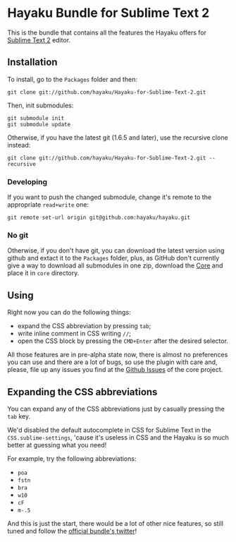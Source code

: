 # Hayaku Bundle for Sublime Text 2

This is the bundle that contains all the features the Hayaku offers for [Sublime Text 2](http://www.sublimetext.com/2) editor.

## Installation

To install, go to the `Packages` folder and then:

    git clone git://github.com/hayaku/Hayaku-for-Sublime-Text-2.git
    
Then, init submodules:

    git submodule init
    git submodule update

Otherwise, if you have the latest git (1.6.5 and later), use the recursive clone instead:

    git clone git://github.com/hayaku/Hayaku-for-Sublime-Text-2.git --recursive

### Developing

If you want to push the changed submodule, change it's remote to the appropriate `read+write` one:

    git remote set-url origin git@github.com:hayaku/hayaku.git

### No git

Otherwise, if you don't have git, you can download the latest version using github and extact it to the `Packages` folder, plus, as GitHub don't currently give a way to download all submodules in one zip, download the [Core](https://github.com/hayaku/Hayaku-Core) and place it in `core` directory.

## Using

Right now you can do the following things:

- expand the CSS abbreviation by pressing `tab`;
- write inline comment in CSS writing `//`;
- open the CSS block by pressing the `CMD+Enter` after the desired selector.

All those features are in pre-alpha state now, there is almost no preferences you can use and there are a lot of bugs, so use the plugin with care and, please, file up any issues you find at the [Github Issues](https://github.com/hayaku/Hayaku-Core/issues/) of the core project.

## Expanding the CSS abbreviations

You can expand any of the CSS abbreviations just by casually pressing the `tab` key.

We'd disabled the default autocomplete in CSS for Sublime Text in the `CSS.sublime-settings`, 'cause it's useless in CSS and the Hayaku is so much better at guessing what you need!

For example, try the following abbreviations:

- `poa`
- `fstn`
- `bra`
- `w10`
- `cF`
- `m-.5`

And this is just the start, there would be a lot of other nice features, so still tuned and follow the [official bundle's twitter](http://twitter.com/#!/hayakubundle)!
